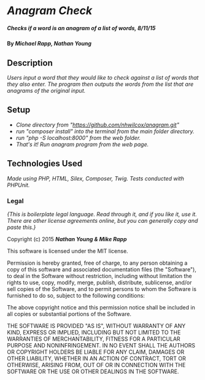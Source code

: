 # _Anagram Check_

##### _Checks if a word is an anagram of a list of words, 8/11/15_

#### By _**Michael Rapp, Nathan Young**_

## Description

_Users input a word that they would like to check against a list of words that they also enter. The program then outputs the words from the list that are anagrams of the original input._

## Setup

* _Clone directory from "https://github.com/nhwilcox/anagram.git"_
* _run "composer install" into the terminal from the main folder directory._
* _run "php -S localhost:8000" from the web folder._
* _That's it! Run anagram program from the web page._

## Technologies Used

_Made using PHP, HTML, Silex, Composer, Twig. Tests conducted with PHPUnit._

### Legal

*{This is boilerplate legal language. Read through it, and if you like it, use it. There are other license agreements online, but you can generally copy and paste this.}*

Copyright (c) 2015 **_Nathan Young & Mike Rapp_**

This software is licensed under the MIT license.

Permission is hereby granted, free of charge, to any person obtaining a copy
of this software and associated documentation files (the "Software"), to deal
in the Software without restriction, including without limitation the rights
to use, copy, modify, merge, publish, distribute, sublicense, and/or sell
copies of the Software, and to permit persons to whom the Software is
furnished to do so, subject to the following conditions:

The above copyright notice and this permission notice shall be included in
all copies or substantial portions of the Software.

THE SOFTWARE IS PROVIDED "AS IS", WITHOUT WARRANTY OF ANY KIND, EXPRESS OR
IMPLIED, INCLUDING BUT NOT LIMITED TO THE WARRANTIES OF MERCHANTABILITY,
FITNESS FOR A PARTICULAR PURPOSE AND NONINFRINGEMENT. IN NO EVENT SHALL THE
AUTHORS OR COPYRIGHT HOLDERS BE LIABLE FOR ANY CLAIM, DAMAGES OR OTHER
LIABILITY, WHETHER IN AN ACTION OF CONTRACT, TORT OR OTHERWISE, ARISING FROM,
OUT OF OR IN CONNECTION WITH THE SOFTWARE OR THE USE OR OTHER DEALINGS IN
THE SOFTWARE.
